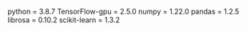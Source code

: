 python = 3.8.7 TensorFlow-gpu = 2.5.0 numpy = 1.22.0 pandas = 1.2.5 librosa = 0.10.2 scikit-learn = 1.3.2
